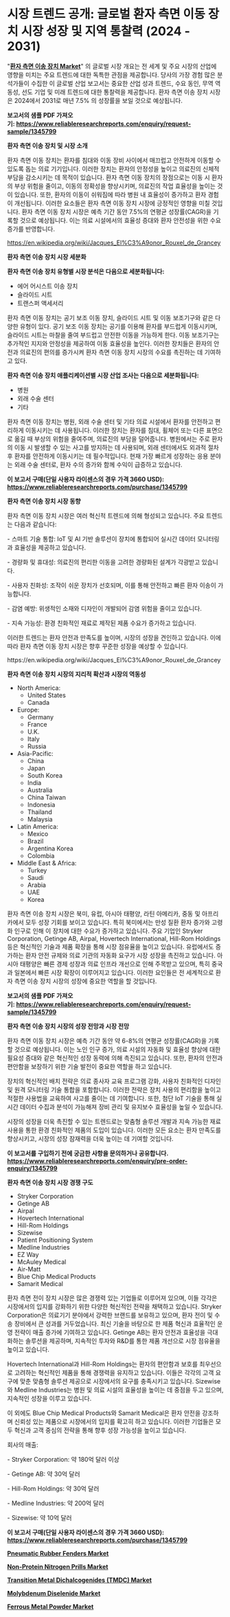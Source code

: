 <p><h1>시장 트렌드 공개: 글로벌 환자 측면 이동 장치 시장 성장 및 지역 통찰력 (2024 - 2031)</h1></p><p>"<strong><a href="https://www.reliableresearchreports.com/global-patient-lateral-transfer-devices-market-r1345799?utm_campaign=105&utm_medium=7&utm_source=Github&utm_content=ia&utm_term=26102024&utm_id=patient-lateral-transfer-devices">환자 측면 이송 장치 Market</a></strong>" 의 글로벌 시장 개요는 전 세계 및 주요 시장의 산업에 영향을 미치는 주요 트렌드에 대한 독특한 관점을 제공합니다. 당사의 가장 경험 많은 분석가들이 수집한 이 글로벌 산업 보고서는 중요한 산업 성과 트렌드, 수요 동인, 무역 역동성, 선도 기업 및 미래 트렌드에 대한 통찰력을 제공합니다. 환자 측면 이송 장치 시장은 2024에서 2031로 매년 7.5% 의 성장률을 보일 것으로 예상됩니다.</p>
<p><strong>보고서의 샘플 PDF 가져오기:&nbsp;<a href="https://www.reliableresearchreports.com/enquiry/request-sample/1345799?utm_campaign=105&utm_medium=7&utm_source=Github&utm_content=ia&utm_term=26102024&utm_id=patient-lateral-transfer-devices">https://www.reliableresearchreports.com/enquiry/request-sample/1345799</a></strong></p>
<p><strong>환자 측면 이송 장치 및 시장 소개</strong></p>
<p><p>환자 측면 이동 장치는 환자를 침대와 이동 장비 사이에서 매끄럽고 안전하게 이동할 수 있도록 돕는 의료 기기입니다. 이러한 장치는 환자의 안정성을 높이고 의료진의 신체적 부담을 감소시키는 데 목적이 있습니다. 환자 측면 이동 장치의 장점으로는 이동 시 환자의 부상 위험을 줄이고, 이동의 정확성을 향상시키며, 의료진의 작업 효율성을 높이는 것이 있습니다. 또한, 환자의 이동이 쉬워짐에 따라 병원 내 효율성이 증가하고 환자 경험이 개선됩니다. 이러한 요소들은 환자 측면 이동 장치 시장에 긍정적인 영향을 미칠 것입니다. 환자 측면 이동 장치 시장은 예측 기간 동안 7.5%의 연평균 성장률(CAGR)을 기록할 것으로 예상됩니다. 이는 의료 시설에서의 효율성 증대와 환자 안전성을 위한 수요 증가를 반영합니다.</p></p>
<p><a href="https://en.wikipedia.org/wiki/Jacques_El%C3%A9onor_Rouxel_de_Grancey?utm_campaign=105&utm_medium=7&utm_source=Github&utm_content=ia&utm_term=26102024&utm_id=patient-lateral-transfer-devices">https://en.wikipedia.org/wiki/Jacques_El%C3%A9onor_Rouxel_de_Grancey</a></p>
<p><strong>환자 측면 이송 장치 시장 세분화</strong></p>
<p><strong>환자 측면 이송 장치 유형별 시장 분석은 다음으로 세분화됩니다:</strong></p>
<p><ul><li>에어 어시스트 이송 장치</li><li>슬라이드 시트</li><li>트랜스퍼 액세서리</li></ul></p>
<p><p>환자 측면 이동 장치는 공기 보조 이동 장치, 슬라이드 시트 및 이동 보조기구와 같은 다양한 유형이 있다. 공기 보조 이동 장치는 공기를 이용해 환자를 부드럽게 이동시키며, 슬라이드 시트는 마찰을 줄여 부드럽고 안전한 이동을 가능하게 한다. 이동 보조기구는 추가적인 지지와 안정성을 제공하여 이동 효율성을 높인다. 이러한 장치들은 환자의 안전과 의료진의 편의를 증가시켜 환자 측면 이동 장치 시장의 수요를 촉진하는 데 기여하고 있다.</p></p>
<p><strong>환자 측면 이송 장치 애플리케이션별 시장 산업 조사는 다음으로 세분화됩니다:</strong></p>
<p><ul><li>병원</li><li>외래 수술 센터</li><li>기타</li></ul></p>
<p><p>환자 측면 이동 장치는 병원, 외래 수술 센터 및 기타 의료 시설에서 환자를 안전하고 편리하게 이동시키는 데 사용됩니다. 이러한 장치는 환자를 침대, 휠체어 또는 다른 표면으로 옮길 때 부상의 위험을 줄여주며, 의료진의 부담을 덜어줍니다. 병원에서는 주로 환자의 이동 시 발생할 수 있는 사고를 방지하는 데 사용되며, 외래 센터에서도 외과적 절차 후 환자를 안전하게 이동시키는 데 필수적입니다. 현재 가장 빠르게 성장하는 응용 분야는 외래 수술 센터로, 환자 수의 증가와 함께 수익이 급증하고 있습니다.</p></p>
<p><strong>이 보고서 구매(단일 사용자 라이센스의 경우 가격 3660 USD): <a href="https://www.reliableresearchreports.com/purchase/1345799?utm_campaign=105&utm_medium=7&utm_source=Github&utm_content=ia&utm_term=26102024&utm_id=patient-lateral-transfer-devices">https://www.reliableresearchreports.com/purchase/1345799</a></strong></p>
<p><strong>환자 측면 이송 장치 시장 동향</strong></p>
<p><p>환자 측면 이동 장치 시장은 여러 혁신적 트렌드에 의해 형성되고 있습니다. 주요 트렌드는 다음과 같습니다:</p><p>- 스마트 기술 통합: IoT 및 AI 기반 솔루션이 장치에 통합되어 실시간 데이터 모니터링과 효율성을 제공하고 있습니다.</p><p>- 경량화 및 휴대성: 의료진의 편리한 이동을 고려한 경량화된 설계가 각광받고 있습니다.</p><p>- 사용자 친화성: 조작이 쉬운 장치가 선호되며, 이를 통해 안전하고 빠른 환자 이송이 가능합니다.</p><p>- 감염 예방: 위생적인 소재와 디자인이 개발되어 감염 위험을 줄이고 있습니다.</p><p>- 지속 가능성: 환경 친화적인 재료로 제작된 제품 수요가 증가하고 있습니다.</p><p>이러한 트렌드는 환자 안전과 만족도를 높이며, 시장의 성장을 견인하고 있습니다. 이에 따라 환자 측면 이동 장치 시장은 향후 꾸준한 성장을 예상할 수 있습니다.</p></p>
<p>https://en.wikipedia.org/wiki/Jacques_El%C3%A9onor_Rouxel_de_Grancey</p>
<p><strong>환자 측면 이송 장치 시장의 지리적 확산과 시장의 역동성</strong></p>
<p><ul>
    <li>
        North America:
        <ul>
            <li>United States</li>
            <li>Canada</li>
        </ul>
    </li>
    <li>
        Europe:
        <ul>
            <li>Germany</li>
            <li>France</li>
            <li>U.K.</li>
            <li>Italy</li>
            <li>Russia</li>
        </ul>
    </li>
    <li>
        Asia-Pacific:
        <ul>
            <li>China</li>
            <li>Japan</li>
            <li>South Korea</li>
            <li>India</li>
            <li>Australia</li>
            <li>China Taiwan</li>
            <li>Indonesia</li>
            <li>Thailand</li>
            <li>Malaysia</li>
        </ul>
    </li>
    <li>
        Latin America:
        <ul>
            <li>Mexico</li>
            <li>Brazil</li>
            <li>Argentina Korea</li>
            <li>Colombia</li>
        </ul>
    </li>
    <li>
        Middle East & Africa:
        <ul>
            <li>Turkey</li>
            <li>Saudi</li>
            <li>Arabia</li>
            <li>UAE</li>
            <li>Korea</li>
        </ul>
    </li>
    </ul></p>
<p><p>환자 측면 이송 장치 시장은 북미, 유럽, 아시아 태평양, 라틴 아메리카, 중동 및 아프리카에서 모두 성장 기회를 보이고 있습니다. 특히 북미에서는 만성 질환 환자 증가와 고령화 인구로 인해 이 장치에 대한 수요가 증가하고 있습니다. 주요 기업인 Stryker Corporation, Getinge AB, Airpal, Hovertech International, Hill-Rom Holdings 등은 혁신적인 기술과 제품 확장을 통해 시장 점유율을 높이고 있습니다. 유럽에서도 증가하는 환자 안전 규제와 의료 기관의 자동화 요구가 시장 성장을 촉진하고 있습니다. 아시아 태평양은 빠른 경제 성장과 의료 인프라 개선으로 인해 주목받고 있으며, 특히 중국과 일본에서 빠른 시장 확장이 이루어지고 있습니다. 이러한 요인들은 전 세계적으로 환자 측면 이송 장치 시장의 성장에 중요한 역할을 할 것입니다.</p></p>
<p><strong>보고서의 샘플 PDF 가져오기:&nbsp;<a href="https://www.reliableresearchreports.com/enquiry/request-sample/1345799?utm_campaign=105&utm_medium=7&utm_source=Github&utm_content=ia&utm_term=26102024&utm_id=patient-lateral-transfer-devices">https://www.reliableresearchreports.com/enquiry/request-sample/1345799</a></strong></p>
<p><strong>환자 측면 이송 장치 시장의 성장 전망과 시장 전망</strong></p>
<p><p>환자 측면 이동 장치 시장은 예측 기간 동안 약 6-8%의 연평균 성장률(CAGR)을 기록할 것으로 예상됩니다. 이는 노인 인구 증가, 의료 시설의 자동화 및 효율성 향상에 대한 필요성 증대와 같은 혁신적인 성장 동력에 의해 촉진되고 있습니다. 또한, 환자의 안전과 편안함을 보장하기 위한 기술 발전이 중요한 역할을 하고 있습니다.</p><p>장치의 혁신적인 배치 전략은 의료 종사자 교육 프로그램 강화, 사용자 친화적인 디자인 및 원격 모니터링 기술 통합을 포함합니다. 이러한 전략은 장치 사용의 편리함을 높이고 적절한 사용법을 교육하여 사고를 줄이는 데 기여합니다. 또한, 첨단 IoT 기술을 통해 실시간 데이터 수집과 분석이 가능해져 장비 관리 및 유지보수 효율성을 높일 수 있습니다.</p><p>시장의 성장을 더욱 촉진할 수 있는 트렌드로는 맞춤형 솔루션 개발과 지속 가능한 재료 사용을 통한 환경 친화적인 제품의 도입이 있습니다. 이러한 모든 요소는 환자 만족도를 향상시키고, 시장의 성장 잠재력을 더욱 높이는 데 기여할 것입니다.</p></p>
<p><strong>이 보고서를 구입하기 전에 궁금한 사항을 문의하거나 공유합니다. <a href="https://www.reliableresearchreports.com/enquiry/pre-order-enquiry/1345799?utm_campaign=105&utm_medium=7&utm_source=Github&utm_content=ia&utm_term=26102024&utm_id=patient-lateral-transfer-devices">https://www.reliableresearchreports.com/enquiry/pre-order-enquiry/1345799</a></strong></p>
<p><strong>환자 측면 이송 장치 시장 경쟁 구도</strong></p>
<p><ul><li>Stryker Corporation</li><li>Getinge AB</li><li>Airpal</li><li>Hovertech International</li><li>Hill-Rom Holdings</li><li>Sizewise</li><li>Patient Positioning System</li><li>Medline Industries</li><li>EZ Way</li><li>McAuley Medical</li><li>Air-Matt</li><li>Blue Chip Medical Products</li><li>Samarit Medical</li></ul></p>
<p><p>환자 측면 전이 장치 시장은 많은 경쟁력 있는 기업들로 이루어져 있으며, 이들 각각은 시장에서의 입지를 강화하기 위한 다양한 혁신적인 전략을 채택하고 있습니다. Stryker Corporation은 의료기기 분야에서 강력한 브랜드를 보유하고 있으며, 환자 전이 및 수송 장비에서 큰 성과를 거두었습니다. 최신 기술을 바탕으로 한 제품 혁신과 효율적인 운영 전략이 매출 증가에 기여하고 있습니다. Getinge AB는 환자 안전과 효율성을 극대화하는 솔루션을 제공하며, 지속적인 투자와 R&D를 통한 제품 개선으로 시장 점유율을 높이고 있습니다.</p><p>Hovertech International과 Hill-Rom Holdings는 환자의 편안함과 보호를 최우선으로 고려하는 혁신적인 제품을 통해 경쟁력을 유지하고 있습니다. 이들은 각각의 고객 요구에 맞춘 맞춤형 솔루션 제공으로 시장에서의 요구를 충족시키고 있습니다. Sizewise와 Medline Industries는 병원 및 의료 시설의 효율성을 높이는 데 중점을 두고 있으며, 지속적인 성장을 이루고 있습니다. </p><p>이 외에도 Blue Chip Medical Products와 Samarit Medical은 환자 안전을 강조하며 신뢰성 있는 제품으로 시장에서의 입지를 확고히 하고 있습니다. 이러한 기업들은 모두 혁신과 고객 중심의 전략을 통해 향후 성장 가능성을 높이고 있습니다.</p><p>회사의 매출:</p><p>- Stryker Corporation: 약 180억 달러 이상</p><p>- Getinge AB: 약 30억 달러</p><p>- Hill-Rom Holdings: 약 30억 달러</p><p>- Medline Industries: 약 200억 달러</p><p>- Sizewise: 약 10억 달러</p></p>
<p><strong>이 보고서 구매(단일 사용자 라이센스의 경우 가격 3660 USD): <a href="https://www.reliableresearchreports.com/purchase/1345799?utm_campaign=105&utm_medium=7&utm_source=Github&utm_content=ia&utm_term=26102024&utm_id=patient-lateral-transfer-devices">https://www.reliableresearchreports.com/purchase/1345799</a></strong></p>
<p><strong><p><a href="https://issuu.com/reportprime-2/docs/pneumatic-rubber-fenders-market-siz_4cf825bb063726?utm_campaign=105&utm_medium=7&utm_source=Github&utm_content=ia&utm_term=26102024&utm_id=patient-lateral-transfer-devices">Pneumatic Rubber Fenders Market</a></p><p><a href="https://www.linkedin.com/pulse/non-protein-nitrogen-prills-market-global-regional-analysis-sjavf?utm_campaign=105&utm_medium=7&utm_source=Github&utm_content=ia&utm_term=26102024&utm_id=patient-lateral-transfer-devices">Non-Protein Nitrogen Prills Market</a></p><p><a href="https://github.com/JamesCox407/Market-Research-Report-List-1/blob/main/transition-metal-dichalcogenides-tmdc-market.md?utm_campaign=105&utm_medium=7&utm_source=Github&utm_content=ia&utm_term=26102024&utm_id=patient-lateral-transfer-devices">Transition Metal Dichalcogenides (TMDC) Market</a></p><p><a href="https://github.com/tacitam515l/Market-Research-Report-List-1/blob/main/molybdenum-diselenide-market.md?utm_campaign=105&utm_medium=7&utm_source=Github&utm_content=ia&utm_term=26102024&utm_id=patient-lateral-transfer-devices">Molybdenum Diselenide Market</a></p><p><a href="https://www.linkedin.com/pulse/ferrous-metal-powder-market-analysis-report-global-insights-tqj8c?utm_campaign=105&utm_medium=7&utm_source=Github&utm_content=ia&utm_term=26102024&utm_id=patient-lateral-transfer-devices">Ferrous Metal Powder Market</a></p></strong></p>
<p></p>